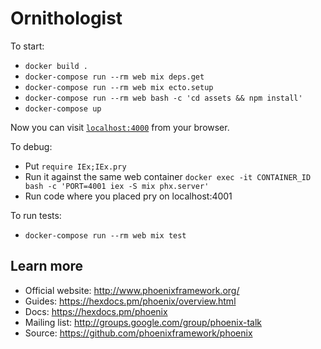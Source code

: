 # Ornithologist

To start:

  * `docker build .`
  * `docker-compose run --rm web mix deps.get`
  * `docker-compose run --rm web mix ecto.setup`
  * `docker-compose run --rm web bash -c 'cd assets && npm install'`
  * `docker-compose up`

Now you can visit [`localhost:4000`](http://localhost:4000) from your browser.

To debug:

  * Put `require IEx;IEx.pry`
  * Run it against the same web container `docker exec -it CONTAINER_ID bash -c 'PORT=4001 iex -S mix phx.server'`
  * Run code where you placed pry on localhost:4001

To run tests:

  * `docker-compose run --rm web mix test`

## Learn more

  * Official website: http://www.phoenixframework.org/
  * Guides: https://hexdocs.pm/phoenix/overview.html
  * Docs: https://hexdocs.pm/phoenix
  * Mailing list: http://groups.google.com/group/phoenix-talk
  * Source: https://github.com/phoenixframework/phoenix
